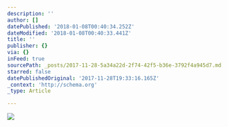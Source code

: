 ```yaml
---
description: ''
author: []
datePublished: '2018-01-08T00:40:34.252Z'
dateModified: '2018-01-08T00:40:33.441Z'
title: ''
publisher: {}
via: {}
inFeed: true
sourcePath: _posts/2017-11-28-5a34a22d-2f74-42f5-b36e-3792f4a945d7.md
starred: false
datePublishedOriginal: '2017-11-28T19:33:16.165Z'
_context: 'http://schema.org'
_type: Article

---
```

![](https://the-grid-user-content.s3-us-west-2.amazonaws.com/8f3e2595-8291-4094-9d80-f1e0ed8489c6.jpg)